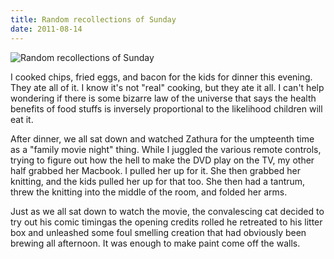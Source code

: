 ```yaml
---
title: Random recollections of Sunday
date: 2011-08-14
---
```


![Random recollections of Sunday](https://source.unsplash.com/qTpc0Vj4YoE/1600x900)

I cooked chips, fried eggs, and bacon for the kids for dinner this evening. They ate all of it. I know it's not "real" cooking, but they ate it all. I can't help wondering if there is some bizarre law of the universe that says the health benefits of food stuffs is inversely proportional to the likelihood children will eat it.

After dinner, we all sat down and watched Zathura for the umpteenth time as a "family movie night" thing. While I juggled the various remote controls, trying to figure out how the hell to make the DVD play on the TV, my other half grabbed her Macbook. I pulled her up for it. She then grabbed her knitting, and the kids pulled her up for that too. She then had a tantrum, threw the knitting into the middle of the room, and folded her arms.

Just as we all sat down to watch the movie, the convalescing cat decided to try out his comic timingas the opening credits rolled he retreated to his litter box and unleashed some foul smelling creation that had obviously been brewing all afternoon. It was enough to make paint come off the walls.